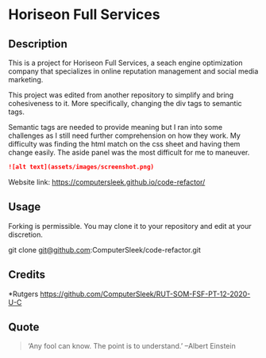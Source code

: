 # Horiseon Full Services

## Description 
 
This is a project for Horiseon Full Services, a seach engine optimization company that specializes in online reputation management and social media marketing.  

This project was edited from another repository to simplify and bring cohesiveness to it.  More specifically, changing the div tags to semantic tags.  

Semantic tags are needed to provide meaning but I ran into some challenges as I still need further comprehension on how they work.  My difficulty was finding the html match on the css sheet and having them change easily. The aside panel was the most difficult for me to maneuver.
```md
![alt text](assets/images/screenshot.png)
```
Website link: https://computersleek.github.io/code-refactor/

## Usage 

Forking is permissible.  You may clone it to your repository and edit at your discretion.  

git clone git@github.com:ComputerSleek/code-refactor.git

## Credits

*Rutgers
 https://github.com/ComputerSleek/RUT-SOM-FSF-PT-12-2020-U-C

## Quote
> ‘Any fool can know. The point is to understand.’ –Albert Einstein
